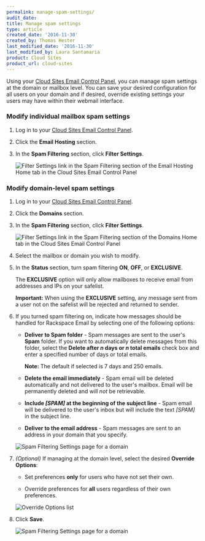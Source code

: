 ```yaml
---
permalink: manage-spam-settings/
audit_date:
title: Manage spam settings
type: article
created_date: '2016-11-30'
created_by: Thomas Hester
last_modified_date: '2016-11-30'
last_modified_by: Laura Santamaria
product: Cloud Sites
product_url: cloud-sites
---
```


Using your [Cloud Sites Email Control Panel](https://cloudsites.mycpsrvr.com), you can manage spam settings at the domain or mailbox level. You can save your desired configuration for all users on your domain and if desired, override existing settings your users may have within their webmail interface.

### Modify individual mailbox spam settings

1. Log in to your [Cloud Sites Email Control Panel](https://cloudsites.mycpsrvr.com).

1. Click the **Email Hosting** section.

1. In the **Spam Filtering** section, click **Filter Settings**.

    <img src="{% asset_path cloud-sites/manage-spam-settings/managingspam1.png %}" alt="Filter Settings link in the Spam Filtering section of the Email Hosting Home tab in the Cloud Sites Email Control Panel" />

### Modify domain-level spam settings

1. Log in to your [Cloud Sites Email Control Panel](https://cloudsites.mycpsrvr.com).

1. Click the **Domains** section.

1. In the **Spam Filtering** section, click **Filter Settings**.

    <img src="{% asset_path cloud-sites/manage-spam-settings/managingspam2.png %}" alt= "Filter Settings link in the Spam Filtering section of the Domains Home tab in the Cloud Sites Email Control Panel" />

1. Select the mailbox or domain you wish to modify.

1. In the **Status** section, turn spam filtering **ON**, **OFF**, or **EXCLUSIVE**.

    The **EXCLUSIVE** option will only allow mailboxes to receive email from addresses and IPs on your safelist.

    **Important:** When using the **EXCLUSIVE** setting, any message sent from a user not on the safelist will be rejected and returned to sender.

1. If you turned spam filtering on, indicate how messages should be handled for Rackspace Email by selecting one of the following options:

      - **Deliver to Spam folder** - Spam messages are sent to the user's **Spam** folder. If you want to automatically delete messages from this folder, select the **Delete after _n_ days or _n_ total emails** check box and enter a specified number of days or total emails.

          **Note:** The default if selected is 7 days and 250 emails.

      - **Delete the email immediately** - Spam email will be deleted automatically and not delivered to the user's mailbox. Email will be permanently deleted and will _not_ be retrievable.

      - **Include _\[SPAM\]_ at the beginning of the subject line** - Spam email will be delivered to the user's inbox but will include the text _\[SPAM\]_ in the subject line.

      - **Deliver to the email address** - Spam messages are sent to an address in your domain that you specify.

    <img src="{% asset_path cloud-sites/manage-spam-settings/managingspam3.png %}" alt="Spam Filtering Settings page for a domain" />

1. _(Optional)_ If managing at the domain level, select the desired **Override Options**:

      - Set preferences **only** for users who have not set their own.

      - Override preferences for **all** users regardless of their own preferences.

    <img src="{% asset_path cloud-sites/manage-spam-settings/managingspam4.png %}" alt="Override Options list" />

1.  Click **Save**.

    <img src="{% asset_path cloud-sites/manage-spam-settings/managingspam5.png %}" alt="Spam Filtering Settings page for a domain" />
